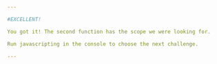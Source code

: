```yaml
---

#EXCELLENT!

You got it! The second function has the scope we were looking for.

Run javascripting in the console to choose the next challenge.

---
```

